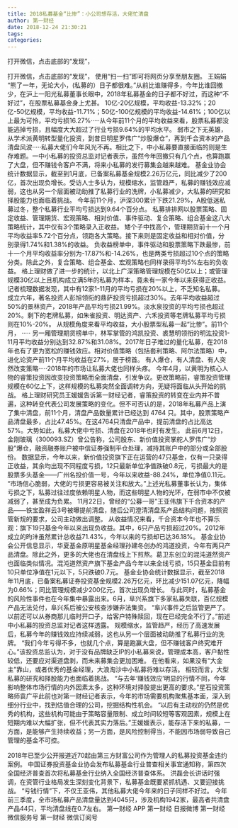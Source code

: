 ```yaml
---
title: 2018私募基金“比惨”：小公司想存活，大佬忙清盘
author: 第一财经
date: 2018-12-24 21:30:21
tags: 
categories: 
---
```

打开微信，点击底部的“发现”，
<!-- more -->
打开微信，点击底部的“发现”，
使用“扫一扫”即可将网页分享至朋友圈。
王娟娟
“熊了一年，无论大小，(私募的）日子都很难。”从前比谁赚得多，今年比谁回撤少，在沪上一阳光私募董事长眼中，2018年私募基金的日子都不好过，而这种“不好过”，在股票私募基金身上尤甚。
10亿-20亿规模，平均收益-13.32%；20亿-50亿规模，平均收益-11.71%；50亿-100亿规模的平均收益-14.61%；100亿以上最为可怜，平均亏损16.27%·····从今年前11个月的平均收益来看，股票私募都没能逃掉亏损，且幅度大大超过了行业亏损9.64%的平均水平。
弱市之下无英雄，从学术派黄明转型量化投资，到昔日明星罗伟广“炒股爆仓”，再到千合资本的产品清盘风波·····私募大佬们今年风光不再。相比之下，中小私募要直接面临的则是生存难题。一中小私募的投资总监对记者表示，虽然今年回撤只有几个点，也算跑赢了大盘，但不赚钱令客户不满，将来小私募的发行募集会越来越难。
基金业协会统计数据显示，截至到1月底，已备案私募基金规模2.26万亿元，同比减少了200亿，首次出现负增长。受访人士多认为，规模缩水，监管趋严，私募的赚钱效应减弱，这也从另一个层面被动助推了私募行业的洗牌，小私募减少，大私募的研究和择股能力也面临着挑战。
今年前11个月，沪深300累计下跌21.29%，A股低迷私募过冬，整个私募行业平均亏损达到9.64个百分点。
私募排排网以股票策略、固定收益、管理期货、宏观策略、相对价值、事件驱动、复合策略、组合基金这八大策略统计，其中仅有3个策略录入正收益。
矮个子中找高个，管理期货前十一个月平均收益率5.72个百分点，领跑各大策略。接下来则是固定收益和相对价值，分别录得1.74%和1.38%的收益。
负收益榜单中，事件驱动和股票策略下跌最惨，前十一个月平均收益率分别为-17.87%和-14.26%，也是两类亏损超过10个点的策略分类。除此之外，复合策略、组合基金、宏观策略也同样录得平均5%左右的负收益。
格上理财做了进一步的统计，以北上广深策略管理规模在50亿以上；或管理规模30亿以上且机构成立满5年的私募为样本，竟未有一家今年以来获得正收益。
记者梳理数据发现，其中有12家1-11月的平均亏损在20%以上，不乏知名私募。
成立六年，著名投资人彭旭领衔的鼎萨投资亏损超过30%。去年平均收益超过50%的景林资产，2018年产品平均亏损21.99%。淡水泉投资的平均亏损也超过20%。剩下的老牌私募，如朱雀投资、明达资产、六禾投资等老牌私募平均亏损则在10%-20%。
从规模角度来看平均收益，大小股票型私募一起“比惨”。前11个月，
·····
另一厢管理期货榜单中，林军掌管的鸿凯投资、裘慧明领衔的明汯投资1-11月平均收益分别达到32.87%和31.08%。2017年日子难过的量化私募，在2018年也有了更为宽松的赚钱效应。相对价值策略（包括套利策略、阿尔法策略）中，进化论资产前11个月平均收益在27%，居于榜首。
有人爆仓，有人清盘、有人突然改变策略·····2018年的市场让私募大佬也同样头疼。
今年4月，以黄明为核心人物的睿策投资因改变投资策略而全面清盘，引发争议。更改策略前，睿策投资管理规模在60亿上下，这样规模的私募突然全面调转方向，无疑将面临从头开始的挑战。
格上理财研究员王媛媛告诉第一财经记者，睿策投资的转变在业内并不普遍，这种转变代表公司发展策略的变化。但不可否认的是，2018年私募产品上演了集中清盘，前11个月，清盘产品数量累计已经达到 4764 只。其中，股票策略产品清盘最多，占比47.45%。在这4764只清盘产品中，提前清盘的占比高达57%。大势如此，私募大佬中亏损、清盘在2018年也时有发生。
此前6月12日，金刚玻璃（300093.SZ）曾公告称，公司股东、新价值投资掌舵人罗伟广“炒股”爆仓，融资融券账户被中信证券强制平仓处理，减持其账户中的部分或全部股份。
数据显示，今年以来，新价值投资旗下正在运营的47只基金，仅有一只录得正收益，其余均出现不同程度亏损，12只最新单位净值跌破0.8元，亏损最大的是股票多头基金——广州名投价值一号，今年以来收益-88.24%，单位净值0.11元。
“市场信心脆弱，大佬的亏损更容易被关注和放大。”上述光私募董事长认为，集体亏损之下，私募过往过度依赖明星人物，而这些明星人物的光环，在弱市中不仅被减弱了，甚至成为负累。
11月22日，曾经的“公募一哥”王亚伟旗下千合资本的产品——铁宝盈祥云3号被曝提前清盘，随后公司澄清清盘系产品结构问题，按照资管新规的要求，公司主动做出调整。
从收益情况来看，千合资本今年也不算乐观：旗下19只基金今年以来出现负收益。其中，6只产品亏损超过20%。2012年成立的昀沣虽然累计总收益71.43%，今年以来的亏损却已达36.18%。
基金业协会公开信息显示，华夏基金原明星基金经理孙建冬创办的鸿道投资，今年有两只产品清盘。除此之外，更多的大佬也在清盘线上下煎熬。葛卫东创立的混沌道然资产也面临类似情况。混沌道然资产旗下基金产品今年以来全线亏损，15只基金目前有10只单位净值在1元以下，5只跌破0.7元。
基金业协会统计数据显示，截至2018年11月底，已备案私募证券投资基金规模2.26万亿元，环比减少151.07亿元，降幅为0.66%；同比管理规模减少200亿元，首次出现负增长。
与此同时，私募基金的风险性事件也在今年集中暴露出来。6月，阜兴系旗下多家私募失联，百亿规模产品无法兑付，阜兴系后被公安核查涉嫌非法集资。
“阜兴事件之后监管更严了。以前还可以从券商那儿临时开口子，给客户特殊赎回，现在已经完全不行了。”前述中小私募的投资总监对记者这样透露。
规模缩水，监管趋严，经历了高速发展后，私募今年的赚钱效应持续减弱，这也从另一个层面被动助推了私募行业的洗牌。
“我们今年亏得不多，也就几个点，算是跑赢大盘，但不赚钱客户终究难开心。”该投资总监认为，对于没有品牌缺乏IP的小私募来说，管理成本高，客户黏性较低，还要应对渠道盘剥，而未来募集会更加困难。
在他看来，如果没有“大金主”靠山，或者优秀的基金经理，大浪淘沙中小私募将难以存活。
相较而言，大型私募的研究和择股能力也面临着挑战。
“与去年‘赚钱效应’明显的行情不同，今年影响整体市场行情的内外因素太多，这种环境对择股提出更高的要求。”星石投资策略师袁广平此前也对第一财经记者表示，今年的市场需要机构聚焦基本面，深入到细分行业中，找到估值合理的公司，挖掘结构性机会。
“以后有主动权的仍然是优秀的机构，这些机构可能由于策略容量限制、成立时间较短等客观因素，规模上在短期内难以大幅扩张，但不代表其实力落后。”王媛媛表示，能存活下来的私募，一方面，是能够产生持续收益；另一方面，是风险控制得当，不能因市场弱导致自己管理的基金不可控。
 
 
2018年已至少公开报道近70起由第三方财富公司作为管理人的私募投资基金违约案例。
中国证券投资基金业协会发布私募基金行业普查相关事宜通知称，第四次全国经济普查首次将私募基金行业纳入全国经济普查体系。
洪磊会长讲话时强调，在资管行业格局发生深刻变化背景下，私募基金既要紧抓机遇、又要迎接挑战。
“亏钱行情”下，不仅王亚伟，其他私募大佬今年来的日子同样不好过。
今年前三季度，全市场私募产品清盘量达到4045只，涉及机构1942家，最高者共清盘产品44只，平均清盘线在0.7左右。
第一财经
APP
第一财经
日报微博
第一财经
微信服务号
第一财经
微信订阅号
